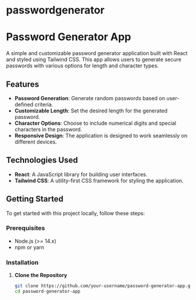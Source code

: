 # passwordgenerator
# Password Generator App

A simple and customizable password generator application built with React and styled using Tailwind CSS. This app allows users to generate secure passwords with various options for length and character types.

## Features

- **Password Generation**: Generate random passwords based on user-defined criteria.
- **Customizable Length**: Set the desired length for the generated password.
- **Character Options**: Choose to include numerical digits and special characters in the password.
- **Responsive Design**: The application is designed to work seamlessly on different devices.

## Technologies Used

- **React**: A JavaScript library for building user interfaces.
- **Tailwind CSS**: A utility-first CSS framework for styling the application.

## Getting Started

To get started with this project locally, follow these steps:

### Prerequisites

- Node.js (>= 14.x)
- npm or yarn

### Installation

1. **Clone the Repository**

   ```bash
   git clone https://github.com/your-username/password-generator-app.git
   cd password-generator-app

